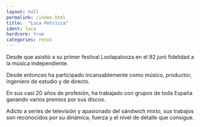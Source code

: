 ```yaml
---
layout: null
permalink: /index.html
title:  "Luca Petricca"
ident: luca
hardcore: true
categories: renos
---
```


Desde que asistió a su primer festival Loolapalooza en el 92 juró fidelidad a la música independiente.

Desde entonces ha participado incansablemente como músico, productor, ingeniero de estudio y de directo.

En sus casi 20 años de profesión, ha trabajado con grupos de toda España ganando varios premios por sus discos.

Adicto a series de televisión y apasionado del sándwich mixto, sus trabajos son reconocidos por su dinámica, fuerza y el nivel de detalle que consigue.